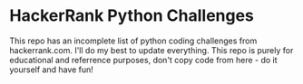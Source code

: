 # HackerRank Python Challenges
This repo has an incomplete list of python coding challenges from hackerrank.com. I'll do my best to update everything. This repo is purely for educational and referrence purposes, don't copy code from here - do it yourself and have fun!

